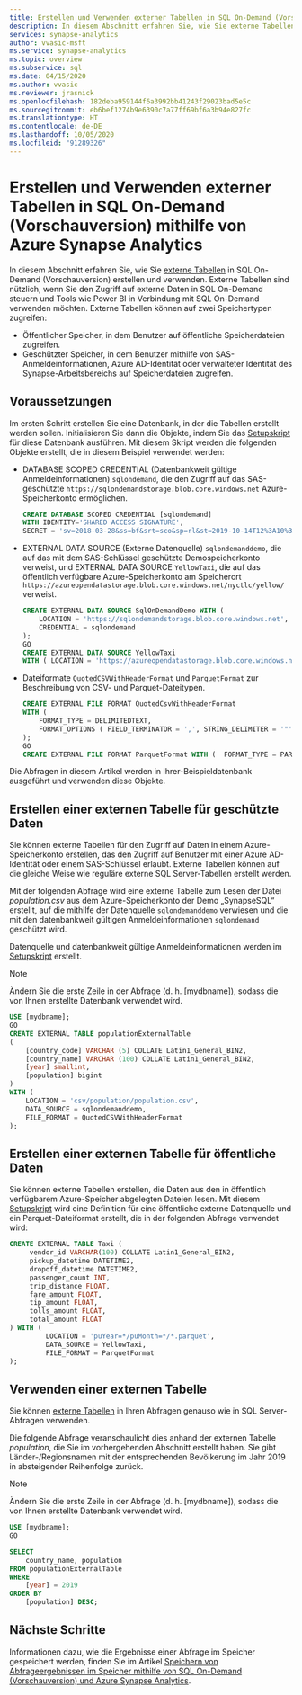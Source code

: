 ```yaml
---
title: Erstellen und Verwenden externer Tabellen in SQL On-Demand (Vorschauversion)
description: In diesem Abschnitt erfahren Sie, wie Sie externe Tabellen in SQL On-Demand (Vorschauversion) erstellen und verwenden.
services: synapse-analytics
author: vvasic-msft
ms.service: synapse-analytics
ms.topic: overview
ms.subservice: sql
ms.date: 04/15/2020
ms.author: vvasic
ms.reviewer: jrasnick
ms.openlocfilehash: 182deba959144f6a3992bb41243f29023bad5e5c
ms.sourcegitcommit: eb6bef1274b9e6390c7a77ff69bf6a3b94e827fc
ms.translationtype: HT
ms.contentlocale: de-DE
ms.lasthandoff: 10/05/2020
ms.locfileid: "91289326"
---
```

# <a name="create-and-use-external-tables-in-sql-on-demand-preview-using-azure-synapse-analytics"></a>Erstellen und Verwenden externer Tabellen in SQL On-Demand (Vorschauversion) mithilfe von Azure Synapse Analytics

In diesem Abschnitt erfahren Sie, wie Sie [externe Tabellen](develop-tables-external-tables.md) in SQL On-Demand (Vorschauversion) erstellen und verwenden. Externe Tabellen sind nützlich, wenn Sie den Zugriff auf externe Daten in SQL On-Demand steuern und Tools wie Power BI in Verbindung mit SQL On-Demand verwenden möchten. Externe Tabellen können auf zwei Speichertypen zugreifen:
- Öffentlicher Speicher, in dem Benutzer auf öffentliche Speicherdateien zugreifen.
- Geschützter Speicher, in dem Benutzer mithilfe von SAS-Anmeldeinformationen, Azure AD-Identität oder verwalteter Identität des Synapse-Arbeitsbereichs auf Speicherdateien zugreifen.

## <a name="prerequisites"></a>Voraussetzungen

Im ersten Schritt erstellen Sie eine Datenbank, in der die Tabellen erstellt werden sollen. Initialisieren Sie dann die Objekte, indem Sie das [Setupskript](https://github.com/Azure-Samples/Synapse/blob/master/SQL/Samples/LdwSample/SampleDB.sql) für diese Datenbank ausführen. Mit diesem Skript werden die folgenden Objekte erstellt, die in diesem Beispiel verwendet werden:
- DATABASE SCOPED CREDENTIAL (Datenbankweit gültige Anmeldeinformationen) `sqlondemand`, die den Zugriff auf das SAS-geschützte `https://sqlondemandstorage.blob.core.windows.net` Azure-Speicherkonto ermöglichen.

    ```sql
    CREATE DATABASE SCOPED CREDENTIAL [sqlondemand]
    WITH IDENTITY='SHARED ACCESS SIGNATURE',  
    SECRET = 'sv=2018-03-28&ss=bf&srt=sco&sp=rl&st=2019-10-14T12%3A10%3A25Z&se=2061-12-31T12%3A10%3A00Z&sig=KlSU2ullCscyTS0An0nozEpo4tO5JAgGBvw%2FJX2lguw%3D'
    ```

- EXTERNAL DATA SOURCE (Externe Datenquelle) `sqlondemanddemo`, die auf das mit dem SAS-Schlüssel geschützte Demospeicherkonto verweist, und EXTERNAL DATA SOURCE `YellowTaxi`, die auf das öffentlich verfügbare Azure-Speicherkonto am Speicherort `https://azureopendatastorage.blob.core.windows.net/nyctlc/yellow/` verweist.

    ```sql
    CREATE EXTERNAL DATA SOURCE SqlOnDemandDemo WITH (
        LOCATION = 'https://sqlondemandstorage.blob.core.windows.net',
        CREDENTIAL = sqlondemand
    );
    GO
    CREATE EXTERNAL DATA SOURCE YellowTaxi
    WITH ( LOCATION = 'https://azureopendatastorage.blob.core.windows.net/nyctlc/yellow/')
    ```

- Dateiformate `QuotedCSVWithHeaderFormat` und `ParquetFormat` zur Beschreibung von CSV- und Parquet-Dateitypen.

    ```sql
    CREATE EXTERNAL FILE FORMAT QuotedCsvWithHeaderFormat
    WITH (  
        FORMAT_TYPE = DELIMITEDTEXT,
        FORMAT_OPTIONS ( FIELD_TERMINATOR = ',', STRING_DELIMITER = '"', FIRST_ROW = 2   )
    );
    GO
    CREATE EXTERNAL FILE FORMAT ParquetFormat WITH (  FORMAT_TYPE = PARQUET );
    ```

Die Abfragen in diesem Artikel werden in Ihrer-Beispieldatenbank ausgeführt und verwenden diese Objekte. 

## <a name="create-an-external-table-on-protected-data"></a>Erstellen einer externen Tabelle für geschützte Daten

Sie können externe Tabellen für den Zugriff auf Daten in einem Azure-Speicherkonto erstellen, das den Zugriff auf Benutzer mit einer Azure AD-Identität oder einem SAS-Schlüssel erlaubt. Externe Tabellen können auf die gleiche Weise wie reguläre externe SQL Server-Tabellen erstellt werden. 

Mit der folgenden Abfrage wird eine externe Tabelle zum Lesen der Datei *population.csv* aus dem Azure-Speicherkonto der Demo „SynapseSQL“ erstellt, auf die mithilfe der Datenquelle `sqlondemanddemo` verwiesen und die mit den datenbankweit gültigen Anmeldeinformationen `sqlondemand` geschützt wird. 

Datenquelle und datenbankweit gültige Anmeldeinformationen werden im [Setupskript](https://github.com/Azure-Samples/Synapse/blob/master/SQL/Samples/LdwSample/SampleDB.sql) erstellt.

> [!NOTE]
> Ändern Sie die erste Zeile in der Abfrage (d. h. [mydbname]), sodass die von Ihnen erstellte Datenbank verwendet wird. 

```sql
USE [mydbname];
GO
CREATE EXTERNAL TABLE populationExternalTable
(
    [country_code] VARCHAR (5) COLLATE Latin1_General_BIN2,
    [country_name] VARCHAR (100) COLLATE Latin1_General_BIN2,
    [year] smallint,
    [population] bigint
)
WITH (
    LOCATION = 'csv/population/population.csv',
    DATA_SOURCE = sqlondemanddemo,
    FILE_FORMAT = QuotedCSVWithHeaderFormat
);
```

## <a name="create-an-external-table-on-public-data"></a>Erstellen einer externen Tabelle für öffentliche Daten

Sie können externe Tabellen erstellen, die Daten aus den in öffentlich verfügbarem Azure-Speicher abgelegten Dateien lesen. Mit diesem [Setupskript](https://github.com/Azure-Samples/Synapse/blob/master/SQL/Samples/LdwSample/SampleDB.sql) wird eine Definition für eine öffentliche externe Datenquelle und ein Parquet-Dateiformat erstellt, die in der folgenden Abfrage verwendet wird:

```sql
CREATE EXTERNAL TABLE Taxi (
     vendor_id VARCHAR(100) COLLATE Latin1_General_BIN2, 
     pickup_datetime DATETIME2, 
     dropoff_datetime DATETIME2,
     passenger_count INT,
     trip_distance FLOAT,
     fare_amount FLOAT,
     tip_amount FLOAT,
     tolls_amount FLOAT,
     total_amount FLOAT
) WITH (
         LOCATION = 'puYear=*/puMonth=*/*.parquet',
         DATA_SOURCE = YellowTaxi,
         FILE_FORMAT = ParquetFormat
);
```
## <a name="use-an-external-table"></a>Verwenden einer externen Tabelle

Sie können [externe Tabellen](develop-tables-external-tables.md) in Ihren Abfragen genauso wie in SQL Server-Abfragen verwenden.

Die folgende Abfrage veranschaulicht dies anhand der externen Tabelle *population*, die Sie im vorhergehenden Abschnitt erstellt haben. Sie gibt Länder-/Regionsnamen mit der entsprechenden Bevölkerung im Jahr 2019 in absteigender Reihenfolge zurück.

> [!NOTE]
> Ändern Sie die erste Zeile in der Abfrage (d. h. [mydbname]), sodass die von Ihnen erstellte Datenbank verwendet wird.

```sql
USE [mydbname];
GO

SELECT
    country_name, population
FROM populationExternalTable
WHERE
    [year] = 2019
ORDER BY
    [population] DESC;
```

## <a name="next-steps"></a>Nächste Schritte

Informationen dazu, wie die Ergebnisse einer Abfrage im Speicher gespeichert werden, finden Sie im Artikel [Speichern von Abfrageergebnissen im Speicher mithilfe von SQL On-Demand (Vorschauversion) und Azure Synapse Analytics](../sql/create-external-table-as-select.md).

